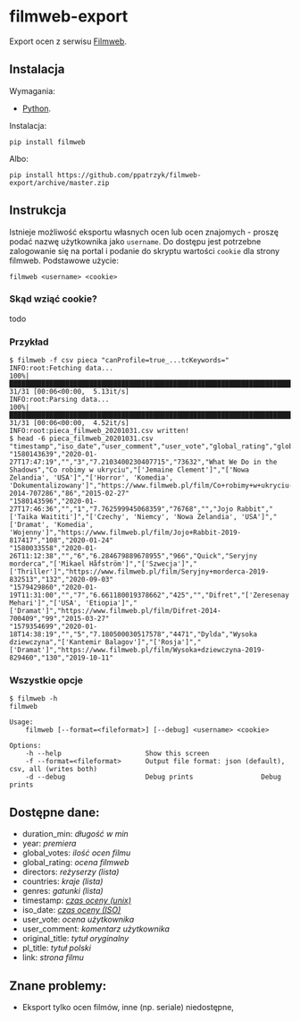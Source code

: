 # filmweb-export

Export ocen z serwisu [Filmweb](https://www.filmweb.pl).

## Instalacja

Wymagania:

- [Python](https://www.python.org/).

Instalacja:

```
pip install filmweb
```

Albo:

```
pip install https://github.com/ppatrzyk/filmweb-export/archive/master.zip
```

## Instrukcja

Istnieje możliwość eksportu własnych ocen lub ocen znajomych - proszę podać nazwę użytkownika jako `username`. Do dostępu jest potrzebne zalogowanie się na portal i podanie do skryptu wartości `cookie` dla strony filmweb. Podstawowe użycie:

```
filmweb <username> <cookie>
```

### Skąd wziąć cookie?

todo

### Przykład

```
$ filmweb -f csv pieca "canProfile=true_...tcKeywords="
INFO:root:Fetching data...
100%|███████████████████████████████████████████████████████████████████████████████████████████████████████████████████████████████████████████████████████| 31/31 [00:06<00:00,  5.13it/s]
INFO:root:Parsing data...
100%|███████████████████████████████████████████████████████████████████████████████████████████████████████████████████████████████████████████████████████| 31/31 [00:06<00:00,  4.52it/s]
INFO:root:pieca_filmweb_20201031.csv written!
$ head -6 pieca_filmweb_20201031.csv
"timestamp","iso_date","user_comment","user_vote","global_rating","global_votes","original_title","pl_title","directors","countries","genres","link","duration_min","year"
"1580143639","2020-01-27T17:47:19","","3","7.2103400230407715","73632","What We Do in the Shadows","Co robimy w ukryciu","['Jemaine Clement']","['Nowa Zelandia', 'USA']","['Horror', 'Komedia', 'Dokumentalizowany']","https://www.filmweb.pl/film/Co+robimy+w+ukryciu-2014-707286","86","2015-02-27"
"1580143596","2020-01-27T17:46:36","","1","7.762599945068359","76768","","Jojo Rabbit","['Taika Waititi']","['Czechy', 'Niemcy', 'Nowa Zelandia', 'USA']","['Dramat', 'Komedia', 'Wojenny']","https://www.filmweb.pl/film/Jojo+Rabbit-2019-817417","108","2020-01-24"
"1580033558","2020-01-26T11:12:38","","6","6.284679889678955","966","Quick","Seryjny morderca","['Mikael Håfström']","['Szwecja']","['Thriller']","https://www.filmweb.pl/film/Seryjny+morderca-2019-832513","132","2020-09-03"
"1579429860","2020-01-19T11:31:00","","7","6.661180019378662","425","","Difret","['Zeresenay Mehari']","['USA', 'Etiopia']","['Dramat']","https://www.filmweb.pl/film/Difret-2014-700409","99","2015-03-27"
"1579354699","2020-01-18T14:38:19","","5","7.180500030517578","4471","Dylda","Wysoka dziewczyna","['Kantemir Balagov']","['Rosja']","['Dramat']","https://www.filmweb.pl/film/Wysoka+dziewczyna-2019-829460","130","2019-10-11"
```

### Wszystkie opcje

```
$ filmweb -h
filmweb

Usage:
    filmweb [--format=<fileformat>] [--debug] <username> <cookie>

Options:
    -h --help                     Show this screen
    -f --format=<fileformat>      Output file format: json (default), csv, all (writes both)
    -d --debug                    Debug prints                 Debug prints
```

## Dostępne dane:

- duration_min: _długość w min_
- year: _premiera_
- global_votes: _ilość ocen filmu_
- global_rating: _ocena filmweb_
- directors: _reżyserzy (lista)_
- countries: _kraje (lista)_
- genres: _gatunki (lista)_
- timestamp: _[czas oceny (unix)](https://pl.wikipedia.org/wiki/Czas_uniksowy)_
- iso_date: _[czas oceny (ISO)](https://pl.wikipedia.org/wiki/ISO_8601)_
- user_vote: _ocena użytkownika_
- user_comment: _komentarz użytkownika_
- original_title: _tytuł oryginalny_
- pl_title: _tytuł polski_
- link: _strona filmu_

## Znane problemy:

- Eksport tylko ocen filmów, inne (np. seriale) niedostępne,
